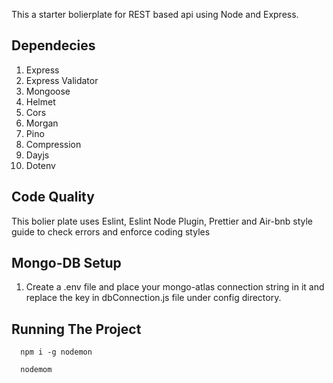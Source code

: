This a starter bolierplate for REST based api using Node and Express.

## Dependecies

1. Express
2. Express Validator
3. Mongoose
4. Helmet
5. Cors
6. Morgan
7. Pino
8. Compression
9. Dayjs
10. Dotenv

## Code Quality

This bolier plate uses Eslint, Eslint Node Plugin, Prettier and Air-bnb style guide to check errors and enforce coding styles

## Mongo-DB Setup

1. Create a .env file and place your mongo-atlas connection string in it and replace the key in dbConnection.js file under config directory.

## Running The Project

```
  npm i -g nodemon
```

```
  nodemom
```
